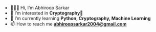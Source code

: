 - 🙋🏻‍♂️ Hi, I’m Abhiroop Sarkar
- 👀 I’m interested in **Cryptography🔐**
- 🌱 I’m currently learning **Python, Cryptography, Machine Learning**
- 📫 How to reach me **abhiroopsarkar2004@gmail.com**
